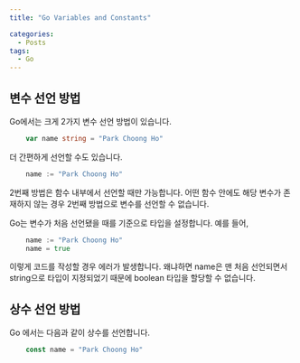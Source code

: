```yaml
---
title: "Go Variables and Constants"

categories:
  - Posts
tags:
  - Go
---
```


## 변수 선언 방법

Go에서는 크게 2가지 변수 선언 방법이 있습니다.

```go
    var name string = "Park Choong Ho"
```

더 간편하게 선언할 수도 있습니다.

```go
    name := "Park Choong Ho"
```

2번째 방법은 함수 내부에서 선언할 때만 가능합니다. 어떤 함수 안에도 해당 변수가 존재하지 않는 경우 2번째 방법으로 변수를 선언할 수 없습니다.

Go는 변수가 처음 선언됐을 때를 기준으로 타입을 설정합니다. 예를 들어,

```go
    name := "Park Choong Ho"
    name = true
```

이렇게 코드를 작성할 경우 에러가 발생합니다. 왜냐하면 name은 맨 처음 선언되면서 string으로 타입이 지정되었기 때문에 boolean 타입을 할당할 수 없습니다.

## 상수 선언 방법

Go 에서는 다음과 같이 상수를 선언합니다.

```go
    const name = "Park Choong Ho"
```
